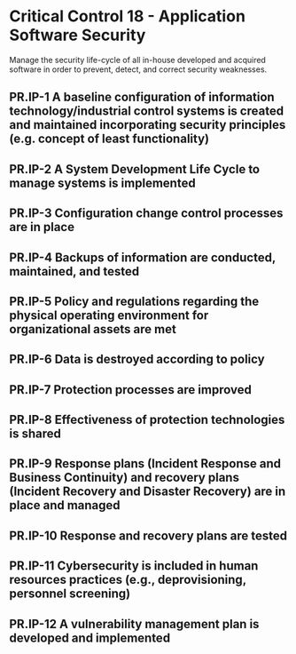 # Critical Control 18 - Application Software Security
Manage the security life-cycle of all in-house developed and acquired software in order to prevent, detect, and correct security weaknesses.
## PR.IP-1 A baseline configuration of information technology/industrial control systems is created and maintained incorporating security principles (e.g. concept of least functionality)
## PR.IP-2 A System Development Life Cycle to manage systems is implemented
## PR.IP-3 Configuration change control processes are in place
## PR.IP-4 Backups of information are conducted, maintained, and tested
## PR.IP-5 Policy and regulations regarding the physical operating environment for organizational assets are met
## PR.IP-6 Data is destroyed according to policy
## PR.IP-7 Protection processes are improved
## PR.IP-8 Effectiveness of protection technologies is shared
## PR.IP-9 Response plans (Incident Response and Business Continuity) and recovery plans (Incident Recovery and Disaster Recovery) are in place and managed
## PR.IP-10 Response and recovery plans are tested
## PR.IP-11 Cybersecurity is included in human resources practices (e.g., deprovisioning, personnel screening)
## PR.IP-12 A vulnerability management plan is developed and implemented
